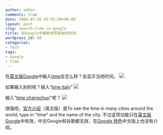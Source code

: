 ```yaml
---
author: admin
comments: true
date: 2008-07-26 03:55:50+00:00
layout: post
slug: search-time-in-google
title: 在Google中搜索世界各地的时间
wordpress_id: 68
categories:
- Tech
tags:
- Google
- Time
---
```


在[英文版Google](http://www.google.com/webhp?hl=en)中输入[time](http://www.google.com/search?hl=en&q=time&btnG=Google+Search)会怎么样？会显示当地时间。
![](http://greenmoon55.com/wp-content/uploads/2008/07/20080726114223296.png)


如果输入别的呢？输入“[time italy](http://www.google.com/search?hl=en&newwindow=1&q=time+italy&btnG=Search)”
![](http://greenmoon55.com/wp-content/uploads/2008/07/20080726114253140.png)

输入"[time changchun](http://www.google.com/search?hl=en&newwindow=1&q=time+changchun&btnG=Search)"呢？
![](http://greenmoon55.com/wp-content/uploads/2008/07/20080726114402171.png)

很强吧，[官方介绍](http://www.google.com/help/features.html)（英文版）是To see the time in many cities around the world, type in "time" and the name of the city. 
不过这项功能只在[英文版Google](http://www.google.com/webhp?hl=en)中有效，中文Google和谷歌都无效，在[Google 特色](http://www.google.com/help/features.html)中文版上也没有介绍。


